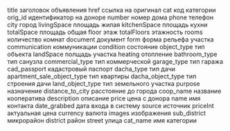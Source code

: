 title                       заголовок объявления
href                        ссылка на оригинал
cat                         код категории
orig_id                     идентификатор на доноре
number                      номер дома
phone                       телефон
city                        город
livingSpace                 площадь жилая
kitchenSpace                площадь кухни
totalSpace                  площадь общая
floor                       этаж
totalFloors                 этажность
rooms                       количество комнат
document                    документ
form                        форма рельефа участка
communication               коммуникации
condition                   состояние
object_type                 тип объекта
landSpace                   полщадь участка
heating                     отопление
bathroom_type               тип санузла
commercial_type             тип коммерческой
garage_type                 тип гаража
cad_passport                кадастровый паспорт
dacha_type                  тип дачи
apartment_sale_object_type  тип квартиры
dacha_object_type           тип строения дачи
land_object_type            тип земельного участка
purpose                     назначение
distance_to_city            расстояние до города
coop_name                   название кооператива
description                 описание
price                       цена с донора
name                        имя контакта
date_grabbed                дата входа в систему
source                      источник
priceInt                    актуальная цена
currency                    валюта
images                      изображения
sub_district                микрорайон
district                    район
street                      улица
cat_name                    имя категории